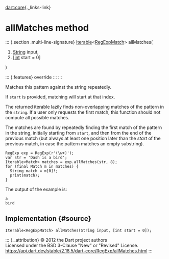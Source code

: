 [dart:core](../../dart-core/dart-core-library){._links-link}

allMatches method
=================

::: {.section .multi-line-signature}
[Iterable](../iterable-class)\<[RegExpMatch](../regexpmatch-class)\>
allMatches(

1.  [String](../string-class) input,
2.  \[[int](../int-class) start = 0\]

)

::: {.features}
override
:::
:::

Matches this pattern against the string repeatedly.

If `start` is provided, matching will start at that index.

The returned iterable lazily finds non-overlapping matches of the
pattern in the `string`. If a user only requests the first match, this
function should not compute all possible matches.

The matches are found by repeatedly finding the first match of the
pattern in the string, initially starting from `start`, and then from
the end of the previous match (but always at least one position later
than the *start* of the previous match, in case the pattern matches an
empty substring).

``` {.language-dart data-language="dart"}
RegExp exp = RegExp(r'(\w+)');
var str = 'Dash is a bird';
Iterable<Match> matches = exp.allMatches(str, 8);
for (final Match m in matches) {
  String match = m[0]!;
  print(match);
}
```

The output of the example is:

``` {.language-dart data-language="dart"}
a
bird
```

Implementation {#source}
--------------

``` {.language-dart data-language="dart"}
Iterable<RegExpMatch> allMatches(String input, [int start = 0]);
```

::: {._attribution}
© 2012 the Dart project authors\
Licensed under the BSD 3-Clause \"New\" or \"Revised\" License.\
<https://api.dart.dev/stable/2.18.5/dart-core/RegExp/allMatches.html>
:::
